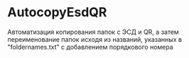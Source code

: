 # AutocopyEsdQR
Автоматизация копирования папок с ЭСД и QR, а затем переименование папок исходя из названий, указанных в "foldernames.txt" с добавлением порядкового номера
